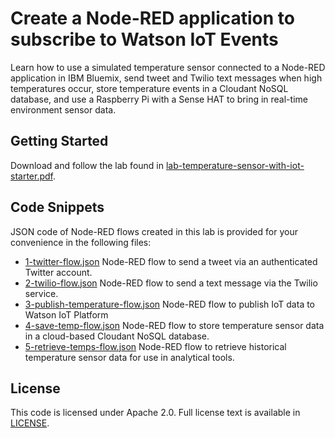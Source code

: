 # Create a Node-RED application to subscribe to Watson IoT Events

Learn how to use a simulated temperature sensor connected to a Node-RED application in IBM Bluemix, send tweet and Twilio text messages when high temperatures occur, store temperature events in a Cloudant NoSQL database, and use a Raspberry Pi with a Sense HAT to bring in real-time environment sensor data.

## Getting Started

Download and follow the lab found in [lab-temperature-sensor-with-iot-starter.pdf](https://github.com/jeancarl/node-red-labs/blob/master/lab-sense-hat/iot-starter/lab-temperature-sensor-with-iot-starter.pdf).

## Code Snippets

JSON code of Node-RED flows created in this lab is provided for your convenience in the following files:

* [1-twitter-flow.json](https://github.com/jeancarl/node-red-labs/blob/master/lab-sense-hat/iot-starter/code/1-twitter-flow.json) Node-RED flow to send a tweet via an authenticated Twitter account.
* [2-twilio-flow.json](https://github.com/jeancarl/node-red-labs/tree/master/lab-sense-hat/iot-starter/code/2-twilio-flow.json) Node-RED flow to send a text message via the Twilio service.
* [3-publish-temperature-flow.json](https://github.com/jeancarl/node-red-labs/tree/master/lab-sense-hat/iot-starter/code/3-publish-temperature-flow.json) Node-RED flow to publish IoT data to Watson IoT Platform
* [4-save-temp-flow.json](https://github.com/jeancarl/node-red-labs/tree/master/lab-sense-hat/iot-starter/code/4-save-temp-flow.json) Node-RED flow to store temperature sensor data in a cloud-based Cloudant NoSQL database.
* [5-retrieve-temps-flow.json](https://github.com/jeancarl/node-red-labs/tree/master/lab-sense-hat/iot-starter/code/5-retrieve-temps-flow.json) Node-RED flow to retrieve historical temperature sensor data for use in analytical tools.

## License

This code is licensed under Apache 2.0. Full license text is available in [LICENSE](https://github.com/jeancarl/node-red-labs/tree/master/lab-sense-hat/LICENSE).

